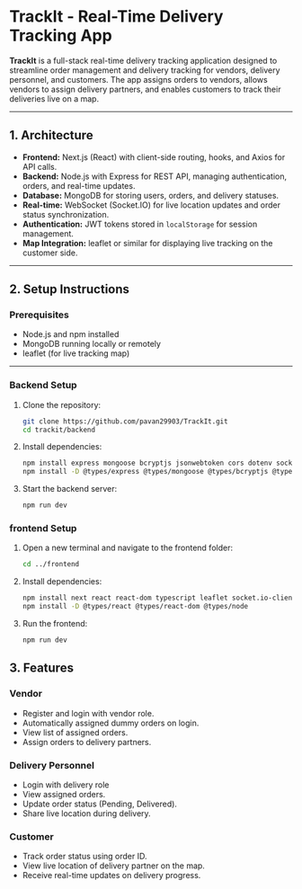 # TrackIt - Real-Time Delivery Tracking App

**TrackIt** is a full-stack real-time delivery tracking application designed to streamline order management and delivery tracking for vendors, delivery personnel, and customers. The app assigns orders to vendors, allows vendors to assign delivery partners, and enables customers to track their deliveries live on a map.

---

## 1. Architecture

- **Frontend:** Next.js (React) with client-side routing, hooks, and Axios for API calls.  
- **Backend:** Node.js with Express for REST API, managing authentication, orders, and real-time updates.  
- **Database:** MongoDB for storing users, orders, and delivery statuses.  
- **Real-time:** WebSocket (Socket.IO) for live location updates and order status synchronization.  
- **Authentication:** JWT tokens stored in `localStorage` for session management.  
- **Map Integration:** leaflet or similar for displaying live tracking on the customer side.

---

## 2. Setup Instructions

### Prerequisites

- Node.js and npm installed  
- MongoDB running locally or remotely  
- leaflet (for live tracking map)

---

### Backend Setup

1. Clone the repository:

   ```bash
   git clone https://github.com/pavan29903/TrackIt.git
   cd trackit/backend
    ```
2. Install dependencies:

    ```bash
    npm install express mongoose bcryptjs jsonwebtoken cors dotenv socket.io typescript
    npm install -D @types/express @types/mongoose @types/bcryptjs @types/jsonwebtoken @types/cors @types/node
    ```
3. Start the backend server:

    ```bash
    npm run dev
    ```
### frontend Setup

1. Open a new terminal and navigate to the frontend folder:

    ```bash 
    cd ../frontend
    ```
2. Install dependencies:

    ```bash
    npm install next react react-dom typescript leaflet socket.io-client typescript
    npm install -D @types/react @types/react-dom @types/node

    ```
3. Run the frontend:

    ```bash
    npm run dev
    ```
## 3. Features

### Vendor

- Register and login with vendor role. 
- Automatically assigned dummy orders on login.
- View list of assigned orders. 
- Assign orders to delivery partners.

### Delivery Personnel

- Login with delivery role
- View assigned orders.
- Update order status (Pending, Delivered).
- Share live location during delivery.

### Customer

- Track order status using order ID.
- View live location of delivery partner on the map.
- Receive real-time updates on delivery progress.

